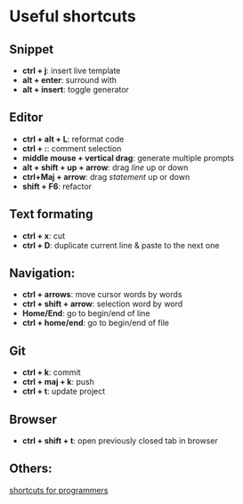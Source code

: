 # Useful shortcuts

## Snippet
* **ctrl + j**: insert live template
* **alt + enter**: surround with
* **alt + insert**: toggle generator

## Editor
* **ctrl + alt + L**: reformat code 
* **ctrl + :**: comment selection
* **middle mouse + vertical drag**: generate multiple prompts
* **alt + shift + up + arrow**: drag *line* up or down
* **ctrl+Maj + arrow**: drag *statement* up or down
* **shift + F6**: refactor

## Text formating
* **ctrl + x**: cut 
* **ctrl + D**: duplicate current line & paste to the next one

## Navigation:
* **ctrl + arrows**: move cursor words by words
* **ctrl + shift + arrow**: selection word by word
* **Home/End**: go to begin/end of line
* **ctrl + home/end**: go to begin/end of file

## Git
* **ctrl + k**: commit
* **ctrl + maj + k**: push
* **ctrl + t**: update project

## Browser
* **ctrl + shift + t**: open previously closed tab in browser


## Others:

[shortcuts for programmers](https://dev.to/designpuddle/27-no-frills-keyboard-shortcuts-every-developer-should-follow-4jd)